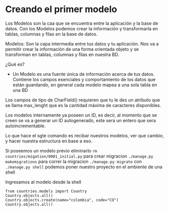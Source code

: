# Creando el primer modelo

Los Modelos son la caa que se encuentra entre la aplicación y la base de datos. Con los Modelos podemos crear la información y transformarla en tablas, columnas y filas en la base de datos.

Modelos: Son la capa intermedia entre tus datos y tu aplicación. Nos va a permitir crear la información de una forma orientada objeto y se transforman en tablas, columnas y filas en nuestra BD.

¿Qué es?

- Un Modelo es una fuente única de información acerca de tus datos. Contiene los campos esenciales y comportamiento de los datos que están guardando, en general cada modelo mapea a una sola tabla en una BD

Los campos de tipo de CharField() requieren que tu le des un atributo que se llama max_lenght que es la cantidad máxima de caracteres disponibles.

Los modelos internamente ya poseen un ID, es decir, al momento que se creen se va a generar un ID autogenerado, este sera un entero que sera autoincrementable.

Lo que hace el sgte comando es recibar nuestros modelos, ver que cambio, y hacer nuestra estructura en base a eso.

Si poseemos un modelo previo eliminarlo `rm countries/migation/0001_initial.py`
para crear migracion `./manage.py makemigrations`
para correr la migracion `./manage.py migrate`
con `./manage.py shell` podemos poner nuestro proyecto en el ambiente de una shell

Ingresamos al modelo desde la shell

```
from countries.models import Country
Country.objects.all()
Country.objects.create(name="colombia", code="CO")
Country.objects.all()
```